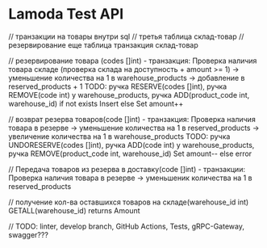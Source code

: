# Lamoda Test API

// транзакции на товары внутри sql
// третья таблица склад-товар
// резервирование еще таблица транзакция склад-товар

// резервирование товара (codes []int) - транзакция:
    Проверка наличия товара складе (проверка склада на доступность + amount >= 1) 
    -> уменьшение количества на 1 в warehouse_products -> добавление в reserved_products + 1
    TODO: 
        ручка RESERVE(codes []int), 
        ручка REMOVE(code int) у warehouse_products, 
        ручка ADD(product_code int, warehouse_id) if not exists Insert else Set amount++
    
// возврат резерва товаров(code []int) - транзакция:
    Проверка наличия товара в резерве
    -> уменьшение количества на 1 в reserved_products -> увеличение количества на 1 в warehouse_products
    TODO: 
        ручка UNDORESERVE(codes []int), 
        ручка ADD(code int) у warehouse_products,
        ручка REMOVE(product_code int, warehouse_id) Set amount-- else error

// Передача товаров из резерва в доставку(code []int) - транзакции:
    Проверка наличия товара в резерве
    -> уменьшеник количества на 1 в reserved_products

// получение кол-ва оставшихся товаров на складе(warehouse_id int)
    GETALL(warehouse_id) returns Amount

// TODO: linter, develop branch, GitHub Actions, Tests, gRPC-Gateway, swagger???